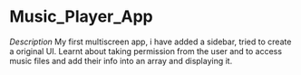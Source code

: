 # Music_Player_App
*Description*
My first multiscreen app, i have added a sidebar, tried to create a original UI. Learnt about taking permission from the user and to access music files and 
add their info into an array and displaying it.
